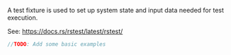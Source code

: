 A test fixture is used to set up system state and input data needed for test execution.

See: https://docs.rs/rstest/latest/rstest/

```rust
//TODO: Add some basic examples
```

